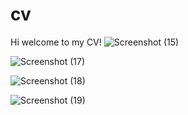 # cv
Hi welcome to my CV!
![Screenshot (15)](https://github.com/user-attachments/assets/830a3727-c32b-4c8e-bb40-024331f742e7)

![Screenshot (17)](https://github.com/user-attachments/assets/997c60d4-d4cf-4f2c-a642-dd6e0355f959)

![Screenshot (18)](https://github.com/user-attachments/assets/3f3e7acb-9b37-49ae-b10d-2b562785471a)

![Screenshot (19)](https://github.com/user-attachments/assets/3ead2a4c-7511-4cc1-b288-d467f5262725)

